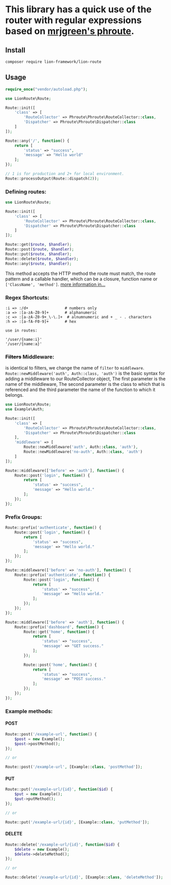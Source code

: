 # This library has a quick use of the router with regular expressions based on [mrjgreen's phroute](https://github.com/mrjgreen/phroute).

## Install
```
composer require lion-framework/lion-route
```

## Usage
```php
require_once("vendor/autoload.php");

use LionRoute\Route;

Route::init([
    'class' => [
        'RouteCollector' => Phroute\Phroute\RouteCollector::class,
        'Dispatcher' => Phroute\Phroute\Dispatcher::class
    ]
]);

Route::any('/', function() {
    return [
        'status' => "success",
        'message' => "Hello world"
    ];
});

// 1 is for production and 2+ for local environment.
Route::processOutput(Route::dispatch(2)); 
```

### Defining routes:
```php
use LionRoute\Route;

Route::init([
    'class' => [
        'RouteCollector' => Phroute\Phroute\RouteCollector::class,
        'Dispatcher' => Phroute\Phroute\Dispatcher::class
    ]
]);

Route::get($route, $handler);
Route::post($route, $handler);
Route::put($route, $handler);
Route::delete($route, $handler);
Route::any($route, $handler);
```

This method accepts the HTTP method the route must match, the route pattern and a callable handler, which can be a closure, function name or `['ClassName', 'method']`. [more information in...](https://github.com/mrjgreen/phroute#defining-routes)

### Regex Shortcuts:
```
:i => :/d+                # numbers only
:a => :[a-zA-Z0-9]+       # alphanumeric
:c => :[a-zA-Z0-9+_\-\.]+  # alnumnumeric and + _ - . characters 
:h => :[a-fA-F0-9]+       # hex

use in routes:

'/user/{name:i}'
'/user/{name:a}'
```

### ~~Filters~~ Middleware:
is identical to filters, we change the name of `filter` to `middleware`.
`Route::newMiddleware('auth', Auth::class, 'auth')` is the basic syntax for adding a middleware to our RouteCollector object, The first parameter is the name of the middleware, The second parameter is the class to which that is referenced and the third parameter the name of the function to which it belongs.
```php
use LionRoute\Route;
use Example\Auth;

Route::init([
    'class' => [
        'RouteCollector' => Phroute\Phroute\RouteCollector::class,
        'Dispatcher' => Phroute\Phroute\Dispatcher::class
    ],
    'middleware' => [
        Route::newMiddleware('auth', Auth::class, 'auth'),
        Route::newMiddleware('no-auth', Auth::class, 'auth')
    ]
]);

Route::middleware(['before' => 'auth'], function() {
    Route::post('login', function() {
        return [
            'status' => "success",
            'message' => "Hello world."
        ];
    });
});
```

### Prefix Groups:
```php
Route::prefix('authenticate', function() {
    Route::post('login', function() {
        return [
            'status' => "success",
            'message' => "Hello world."
        ];
    });
});
```

```php
Route::middleware(['before' => 'no-auth'], function() {
    Route::prefix('authenticate', function() {
        Route::post('login', function() {
            return [
                'status' => "success",
                'message' => "Hello world."
            ];
        });
    });
});

Route::middleware(['before' => 'auth'], function() {
    Route::prefix('dashboard', function() {
        Route::get('home', function() {
            return [
                'status' => "success",
                'message' => "GET success."
            ];
        });

        Route::post('home', function() {
            return [
                'status' => "success",
                'message' => "POST success."
            ];
        });
    });
});
```

### Example methods:
#### POST
```php
Route::post('/example-url', function() {
    $post = new Example();
    $post->postMethod();
});

// or

Route::post('/example-url', [Example::class, 'postMethod']);
```

#### PUT
```php
Route::put('/example-url/{id}', function($id) {
    $put = new Example();
    $put->putMethod();
});

// or

Route::put('/example-url/{id}', [Example::class, 'putMethod']);
```

#### DELETE
```php
Route::delete('/example-url/{id}', function($id) {
    $delete = new Example();
    $delete->deleteMethod();
});

// or

Route::delete('/example-url/{id}', [Example::class, 'deleteMethod']);
```